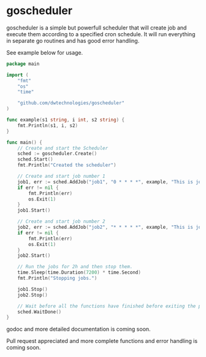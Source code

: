 # goscheduler

goscheduler is a simple but powerfull scheduler that will create job and execute them according to a specified cron schedule.
It will run everything in separate go routines and has good error handling.

See example below for usage.

```go
package main

import (
    "fmt"
    "os"
    "time"

    "github.com/dwtechnologies/goscheduler"
)

func example(s1 string, i int, s2 string) {
    fmt.Println(s1, i, s2)
}

func main() {
    // Create and start the Scheduler
    sched := goscheduler.Create()
    sched.Start()
    fmt.Println("Created the scheduler")

    // Create and start job number 1
    job1, err := sched.AddJob("job1", "0 * * * *", example, "This is job number", 1, "And is run every hour.")
    if err != nil {
        fmt.Println(err)
        os.Exit(1)
    }
    job1.Start()

    // Create and start job number 2
    job2, err := sched.AddJob("job2", "* * * * *", example, "This is job number", 1, "And is run every minute.")
    if err != nil {
        fmt.Println(err)
        os.Exit(1)
    }
    job2.Start()

    // Run the jobs for 2h and then stop them.
    time.Sleep(time.Duration(7200) * time.Second)
    fmt.Println("Stopping jobs.")

    job1.Stop()
    job2.Stop()

    // Wait before all the functions have finished before exiting the program.
    sched.WaitDone()
}
```

godoc and more detailed documentation is coming soon.

Pull request appreciated and more complete functions and error handling is coming soon.